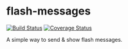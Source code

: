 flash-messages
==============
[![Build Status](https://travis-ci.org/jeslopalo/flash-messages.svg?branch=master)](https://travis-ci.org/jeslopalo/flash-messages)
[![Coverage Status](https://coveralls.io/repos/jeslopalo/flash-messages/badge.png)](https://coveralls.io/r/jeslopalo/flash-messages)


A simple way to send &amp; show flash messages.
